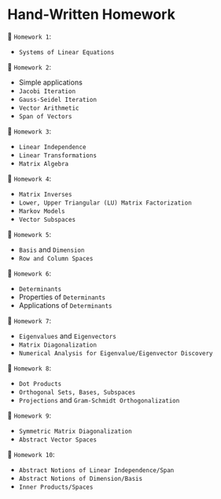 # Hand-Written Homework 

📄 `Homework 1`: 
* `Systems of Linear Equations`

📄 `Homework 2`: 
* Simple applications 
* `Jacobi Iteration`
* `Gauss-Seidel Iteration`
* `Vector Arithmetic`
* `Span of Vectors`

📄 `Homework 3`: 
* `Linear Independence`
* `Linear Transformations`
* `Matrix Algebra`

📄 `Homework 4`: 
* `Matrix Inverses`
* `Lower, Upper Triangular (LU) Matrix Factorization`
* `Markov Models`
* `Vector Subspaces`

📄 `Homework 5`: 
* `Basis` and `Dimension` 
* `Row and Column Spaces`

📄 `Homework 6`: 
* `Determinants`
* Properties of `Determinants`
* Applications of `Determinants`

📄 `Homework 7`: 
* `Eigenvalues` and `Eigenvectors`
* `Matrix Diagonalization`
* `Numerical Analysis for Eigenvalue/Eigenvector Discovery`

📄 `Homework 8`: 
* `Dot Products`
* `Orthogonal Sets, Bases, Subspaces`
* `Projections` and `Gram-Schmidt Orthogonalization`

📄 `Homework 9`:
* `Symmetric Matrix Diagonalization`
* `Abstract Vector Spaces`

📄 `Homework 10`:
* `Abstract Notions of Linear Independence/Span`
* `Abstract Notions of Dimension/Basis`
* `Inner Products/Spaces` 

